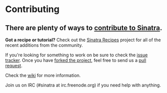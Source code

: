 Contributing
============

## There are plenty of ways to [contribute to Sinatra][contributing].

**Got a recipe or tutorial?**
Check out the [Sinatra Recipes][sinatra-recipes] project for all of the recent
additions from the community.

If you're looking for something to work on be sure to check the [issue
tracker][issues]. Once you have [forked the project][forking], feel free to
send us a [pull request][pull-requests].

Check the [wiki][wiki] for more information.

Join us on IRC (#sinatra at irc.freenode.org) if you need help with anything.

[contributing]: http://www.sinatrarb.com/contributing
[sinatra-book]: http://github.com/sinatra/sinatra-book
[sinatra-recipes]: http://github.com/sinatra/sinatra-recipes
[issues]: http://github.com/sinatra/sinatra-book/issues
[wiki]: http://github.com/sinatra/sinatra-book/wiki/How-to-contribute
[forking]: http://help.github.com/forking/
[pull-requests]: http://help.github.com/pull-requests/

